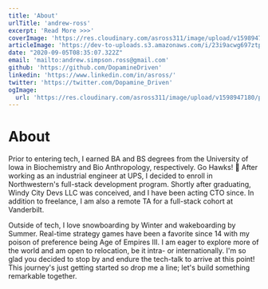 ```yaml
---
title: 'About'
urlTitle: 'andrew-ross'
excerpt: 'Read More >>>'
coverImage: 'https://res.cloudinary.com/asross311/image/upload/v1598947180/portfolio/IMG_3824_1_8_egnkfs.jpg'
articleImage: 'https://dev-to-uploads.s3.amazonaws.com/i/23i9acwg697ztp3gt48a.gif'
date: "2020-09-05T08:35:07.322Z"
email: 'mailto:andrew.simpson.ross@gmail.com'
github: 'https://github.com/DopamineDriven'
linkedin: 'https://www.linkedin.com/in/asross/'
twitter: 'https://twitter.com/Dopamine_Driven'
ogImage:
  url: 'https://res.cloudinary.com/asross311/image/upload/v1598947180/portfolio/IMG_3824_1_8_egnkfs.jpg'
---
```


# About
Prior to entering tech, I earned BA and BS degrees from the University of Iowa in Biochemistry and Bio Anthropology, respectively. Go Hawks! 🏴 After working as an industrial engineer at UPS, I decided to enroll in Northwestern's full-stack development program. Shortly after graduating, Windy City Devs LLC was conceived, and I have been acting CTO since. In addition to freelance, I am also a remote TA for a full-stack cohort at Vanderbilt.

Outside of tech, I love snowboarding by Winter and wakeboarding by Summer. Real-time strategy games have been a favorite since 14 with my poison of preference being Age of Empires III. I am eager to explore more of the world and am open to relocation, be it intra- or internationally. I'm so glad you decided to stop by and endure the tech-talk to arrive at this point! This journey's just getting started so drop me a line; let's build something remarkable together.